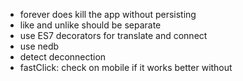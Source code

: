 - forever does kill the app without persisting
- like and unlike should be separate
- use ES7 decorators for translate and connect
- use nedb
- detect deconnection
- fastClick: check on mobile if it works better without
